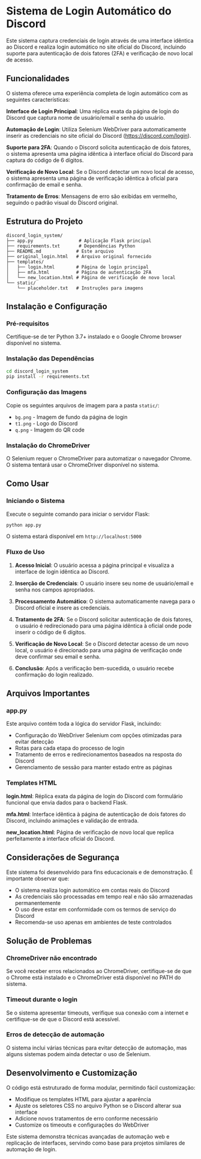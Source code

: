 # Sistema de Login Automático do Discord

Este sistema captura credenciais de login através de uma interface idêntica ao Discord e realiza login automático no site oficial do Discord, incluindo suporte para autenticação de dois fatores (2FA) e verificação de novo local de acesso.

## Funcionalidades

O sistema oferece uma experiência completa de login automático com as seguintes características:

**Interface de Login Principal**: Uma réplica exata da página de login do Discord que captura nome de usuário/email e senha do usuário.

**Automação de Login**: Utiliza Selenium WebDriver para automaticamente inserir as credenciais no site oficial do Discord (https://discord.com/login).

**Suporte para 2FA**: Quando o Discord solicita autenticação de dois fatores, o sistema apresenta uma página idêntica à interface oficial do Discord para captura do código de 6 dígitos.

**Verificação de Novo Local**: Se o Discord detectar um novo local de acesso, o sistema apresenta uma página de verificação idêntica à oficial para confirmação de email e senha.

**Tratamento de Erros**: Mensagens de erro são exibidas em vermelho, seguindo o padrão visual do Discord original.

## Estrutura do Projeto

```
discord_login_system/
├── app.py                 # Aplicação Flask principal
├── requirements.txt       # Dependências Python
├── README.md             # Este arquivo
├── original_login.html   # Arquivo original fornecido
├── templates/
│   ├── login.html        # Página de login principal
│   ├── mfa.html          # Página de autenticação 2FA
│   └── new_location.html # Página de verificação de novo local
└── static/
    └── placeholder.txt   # Instruções para imagens
```

## Instalação e Configuração

### Pré-requisitos

Certifique-se de ter Python 3.7+ instalado e o Google Chrome browser disponível no sistema.

### Instalação das Dependências

```bash
cd discord_login_system
pip install -r requirements.txt
```

### Configuração das Imagens

Copie os seguintes arquivos de imagem para a pasta `static/`:

- `bg.png` - Imagem de fundo da página de login
- `t1.png` - Logo do Discord  
- `q.png` - Imagem do QR code

### Instalação do ChromeDriver

O Selenium requer o ChromeDriver para automatizar o navegador Chrome. O sistema tentará usar o ChromeDriver disponível no sistema.

## Como Usar

### Iniciando o Sistema

Execute o seguinte comando para iniciar o servidor Flask:

```bash
python app.py
```

O sistema estará disponível em `http://localhost:5000`

### Fluxo de Uso

1. **Acesso Inicial**: O usuário acessa a página principal e visualiza a interface de login idêntica ao Discord.

2. **Inserção de Credenciais**: O usuário insere seu nome de usuário/email e senha nos campos apropriados.

3. **Processamento Automático**: O sistema automaticamente navega para o Discord oficial e insere as credenciais.

4. **Tratamento de 2FA**: Se o Discord solicitar autenticação de dois fatores, o usuário é redirecionado para uma página idêntica à oficial onde pode inserir o código de 6 dígitos.

5. **Verificação de Novo Local**: Se o Discord detectar acesso de um novo local, o usuário é direcionado para uma página de verificação onde deve confirmar seu email e senha.

6. **Conclusão**: Após a verificação bem-sucedida, o usuário recebe confirmação do login realizado.

## Arquivos Importantes

### app.py

Este arquivo contém toda a lógica do servidor Flask, incluindo:

- Configuração do WebDriver Selenium com opções otimizadas para evitar detecção
- Rotas para cada etapa do processo de login
- Tratamento de erros e redirecionamentos baseados na resposta do Discord
- Gerenciamento de sessão para manter estado entre as páginas

### Templates HTML

**login.html**: Réplica exata da página de login do Discord com formulário funcional que envia dados para o backend Flask.

**mfa.html**: Interface idêntica à página de autenticação de dois fatores do Discord, incluindo animações e validação de entrada.

**new_location.html**: Página de verificação de novo local que replica perfeitamente a interface oficial do Discord.

## Considerações de Segurança

Este sistema foi desenvolvido para fins educacionais e de demonstração. É importante observar que:

- O sistema realiza login automático em contas reais do Discord
- As credenciais são processadas em tempo real e não são armazenadas permanentemente
- O uso deve estar em conformidade com os termos de serviço do Discord
- Recomenda-se uso apenas em ambientes de teste controlados

## Solução de Problemas

### ChromeDriver não encontrado

Se você receber erros relacionados ao ChromeDriver, certifique-se de que o Chrome está instalado e o ChromeDriver está disponível no PATH do sistema.

### Timeout durante o login

Se o sistema apresentar timeouts, verifique sua conexão com a internet e certifique-se de que o Discord está acessível.

### Erros de detecção de automação

O sistema inclui várias técnicas para evitar detecção de automação, mas alguns sistemas podem ainda detectar o uso de Selenium.

## Desenvolvimento e Customização

O código está estruturado de forma modular, permitindo fácil customização:

- Modifique os templates HTML para ajustar a aparência
- Ajuste os seletores CSS no arquivo Python se o Discord alterar sua interface
- Adicione novos tratamentos de erro conforme necessário
- Customize os timeouts e configurações do WebDriver

Este sistema demonstra técnicas avançadas de automação web e replicação de interfaces, servindo como base para projetos similares de automação de login.
